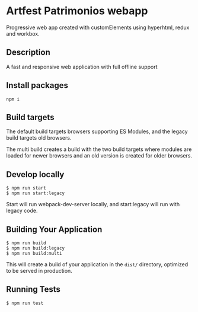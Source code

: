 # Artfest Patrimonios webapp

Progressive web app created with customElements using hyperhtml, redux and workbox.

## Description

A fast and responsive web application with full offline support

## Install packages

```
npm i
```

## Build targets
The default build targets browsers supporting ES Modules, and the legacy build targets old browsers.

The multi build creates a build with the two build targets where modules are loaded for newer browsers and an old version is created for older browsers.

## Develop locally

```
$ npm run start
$ npm run start:legacy
```

Start will run webpack-dev-server locally, and start:legacy will run with legacy code.

## Building Your Application

```
$ npm run build
$ npm run build:legacy
$ npm run build:multi
```

This will create a build of your application in the `dist/` directory, optimized to be served in production.

## Running Tests

```
$ npm run test
```
